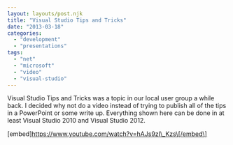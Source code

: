 ```yaml
---
layout: layouts/post.njk
title: "Visual Studio Tips and Tricks"
date: "2013-03-18"
categories: 
  - "development"
  - "presentations"
tags: 
  - "net"
  - "microsoft"
  - "video"
  - "visual-studio"
---
```


Visual Studio Tips and Tricks was a topic in our local user group a while back. I decided why not do a video instead of trying to publish all of the tips in a PowerPoint or some write up. Everything shown here can be done in at least Visual Studio 2010 and Visual Studio 2012.

\[embed\]https://www.youtube.com/watch?v=hAJs9zI\_Kzs\[/embed\]
